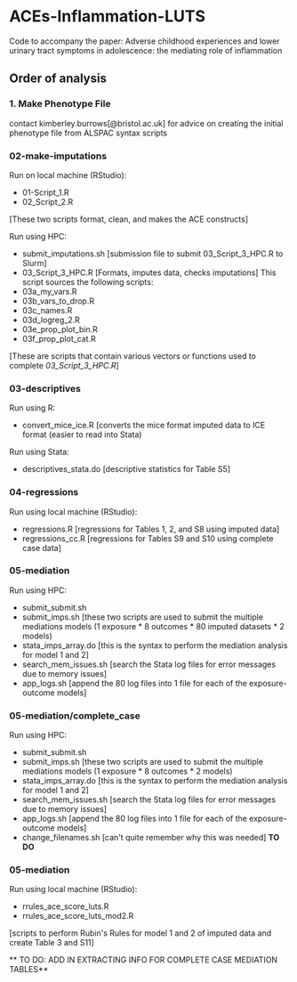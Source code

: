 # ACEs-Inflammation-LUTS
Code to accompany the paper: Adverse childhood experiences and lower urinary tract symptoms in adolescence: the mediating role of inflammation

## Order of analysis

### 1. Make Phenotype File
contact kimberley.burrows[@bristol.ac.uk] for advice on creating the initial phenotype file from ALSPAC syntax scripts

### 02-make-imputations
Run on local machine (RStudio):  
- 01-Script_1.R
- 02_Script_2.R

[These two scripts format, clean, and makes the ACE constructs]

Run using HPC:  
- submit_imputations.sh [submission file to submit 03_Script_3_HPC.R to Slurm]
- 03_Script_3_HPC.R [Formats, imputes data, checks imputations]
This script sources the following scripts:
- 03a_my_vars.R
- 03b_vars_to_drop.R
- 03c_names.R
- 03d_logreg_2.R
- 03e_prop_plot_bin.R
- 03f_prop_plot_cat.R

[These are scripts that contain various vectors or functions used to complete *03_Script_3_HPC.R*]

### 03-descriptives
Run using R:
- convert_mice_ice.R [converts the mice format imputed data to ICE format (easier to read into Stata)

Run using Stata:
- descriptives_stata.do [descriptive statistics for Table S5]

### 04-regressions
Run using local machine (RStudio):
- regressions.R [regressions for Tables 1, 2, and S8 using imputed data]
- regressions_cc.R [regressions for Tables S9 and S10 using complete case data]

### 05-mediation
Run using HPC:
- submit_submit.sh
- submit_imps.sh
[these two scripts are used to submit the multiple mediations models (1 exposure * 8 outcomes * 80 imputed datasets * 2 models)
- stata_imps_array.do [this is the syntax to perform the mediation analysis for model 1 and 2]
- search_mem_issues.sh [search the Stata log files for error messages due to memory issues]
- app_logs.sh [append the 80 log files into 1 file for each of the exposure-outcome models]

### 05-mediation/complete_case
Run using HPC:
- submit_submit.sh
- submit_imps.sh
[these two scripts are used to submit the multiple mediations models (1 exposure * 8 outcomes * 2 models)
- stata_imps_array.do [this is the syntax to perform the mediation analysis for model 1 and 2]
- search_mem_issues.sh [search the Stata log files for error messages due to memory issues]
- app_logs.sh [append the 80 log files into 1 file for each of the exposure-outcome models]
- change_filenames.sh [can't quite remember why this was needed] **TO DO**

### 05-mediation
Run using local machine (RStudio):
- rrules_ace_score_luts.R
- rrules_ace_score_luts_mod2.R

[scripts to perform Rubin's Rules for model 1 and 2 of imputed data and create Table 3 and S11]

** TO DO: ADD IN EXTRACTING INFO FOR COMPLETE CASE MEDIATION TABLES**

